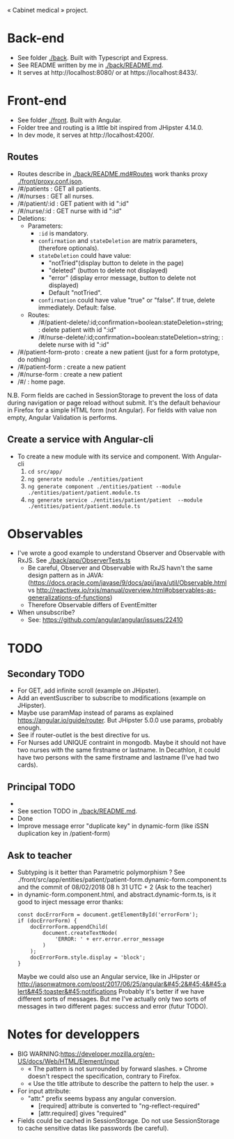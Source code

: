 « Cabinet medical » project.
# Back-end
* See folder [./back](./back). Built with Typescript and Express.
* See README written by me in [./back/README.md](./back/README.md).
* It serves at http://localhost:8080/ or at https://localhost:8433/.

# Front-end
* See folder [./front](./front). Built with Angular.
* Folder tree and routing is a little bit inspired from JHipster 4.14.0.
* In dev mode, it serves at http://localhost:4200/.

## Routes
* Routes describe in [./back/README.md#Routes](./back/README.md#Routes) work thanks proxy [./front/proxy.conf.json](./front/proxy.conf.json).
* /#/patients : GET all patients.
* /#/nurses : GET all nurses.
* /#/patient/:id : GET patient with id ":id"
* /#/nurse/:id : GET nurse with id ":id"
* Deletions:
    * Parameters:
        * `:id` is mandatory.
        * `confirmation` and `stateDeletion` are matrix parameters,
            (therefore optionals).
        * `stateDeletion` could have value:
            * "notTried"(display button to delete in the page)
            * "deleted" (button to delete not displayed)
            * "error" (display error message, button to delete not displayed)
            * Default "notTried".
        * `confirmation` could have value "true" or "false". If true, delete
            immediately. Default: false.
    * Routes:
        * /#/patient-delete/:id;confirmation=boolean:stateDeletion=string; :
            delete patient with id ":id"
        * /#/nurse-delete/:id;confirmation=boolean:stateDeletion=string; :
            delete nurse with id ":id"
* /#/patient-form-proto : create a new patient (just for a form prototype, do
    nothing)
* /#/patient-form : create a new patient
* /#/nurse-form : create a new patient
* /#/ : home page.

N.B. Form fields are cached in SessionStorage to prevent the loss of data
    during navigation or page reload without submit.
    It's the default behaviour in Firefox for a simple HTML form (not Angular).
    For fields with value non empty, Angular Validation is performs.

## Create a service with Angular-cli
* To create a new module with its service and component. With Angular-cli
    1. `cd src/app/`
    2. `ng generate module ./entities/patient`
    3. `ng generate component ./entities/patient --module ./entities/patient/patient.module.ts`
    4. `ng generate service ./entities/patient/patient  --module ./entities/patient/patient.module.ts`

# Observables
* I've wrote a good example to understand Observer and Observable with RxJS.
    See [./back/app/ObserverTests.ts](./back/app/ObserverTests.ts)
    * Be careful, Observer and Observable with RxJS havn't the same design
        pattern as in JAVA:
        (https://docs.oracle.com/javase/9/docs/api/java/util/Observable.html vs
        http://reactivex.io/rxjs/manual/overview.html#observables-as-generalizations-of-functions)
    * Therefore Observable differs of EventEmitter
* When unsubscribe?
    * See: https://github.com/angular/angular/issues/22410

# TODO

## Secondary TODO

* For GET, add infinite scroll (example on JHipster).
* Add an eventSuscriber to subscribe to modifications (example on JHipster).
* Maybe use paramMap instead of params as explained
    https://angular.io/guide/router. But JHipster 5.0.0 use params, probably
    enough.
* See if router-outlet is the best directive for us.
* For Nurses add UNIQUE contraint in mongodb. Maybe it
    should not have two nurses with the same firstname or lastname.
    In Decathlon, it could have two persons with the same firstname and
    lastname (I've had two cards).

## Principal TODO

* <!-- * See [./tslint.yaml](./tslint.yaml) @todo. -->
* See section TODO in [./back/README.md](./back/README.md).
* <!-- Check my issue https://github.com/jhipster/generator-jhipster/issues/7302#issuecomment-373763536 --> Done
* Improve message error "duplicate key" in dynamic-form (like iSSN duplication
    key in /patient-form)

## Ask to teacher
* Subtyping is it better than Parametric polymorphism ? See
    ./front/src/app/entities/patient/patient-form.dynamic-form.component.ts
    and the commit of 08/02/2018 08 h 31 UTC + 2
    (Ask to the teacher)
* in dynamic-form.component.html, and abstract.dynamic-form.ts, is it good
    to inject message error thanks:
    ```
    const docErrorForm = document.getElementById('errorForm');
    if (docErrorForm) {
        docErrorForm.appendChild(
            document.createTextNode(
                'ERROR: ' + err.error.error_message
            )
        );
        docErrorForm.style.display = 'block';
    }
    ```
    Maybe we could also use an Angular service, like in JHipster
        or
    http://jasonwatmore.com/post/2017/06/25/angular&#45;2&#45;4&#45;alert&#45;toaster&#45;notifications
    Probably it's better if we have different sorts of messages. But me
    I've actually only two sorts of messages in two different pages:
    success and error (futur TODO).

# Notes for developpers

* BIG WARNING:https://developer.mozilla.org/en-US/docs/Web/HTML/Element/input
    * « The pattern is not surrounded by forward slashes. »
        Chrome doesn't respect the specification, contrary to Firefox.
    * « Use the title attribute to describe the pattern to help the user. »
* For input attribute:
    * "attr." prefix seems bypass any angular conversion.
        * [required] attribute is converted to "ng-reflect-required"
        * [attr.required] gives "required"
* Fields could be cached in SessionStorage. Do not use SessionStorage to cache
    sensitive datas like passwords (be careful).

